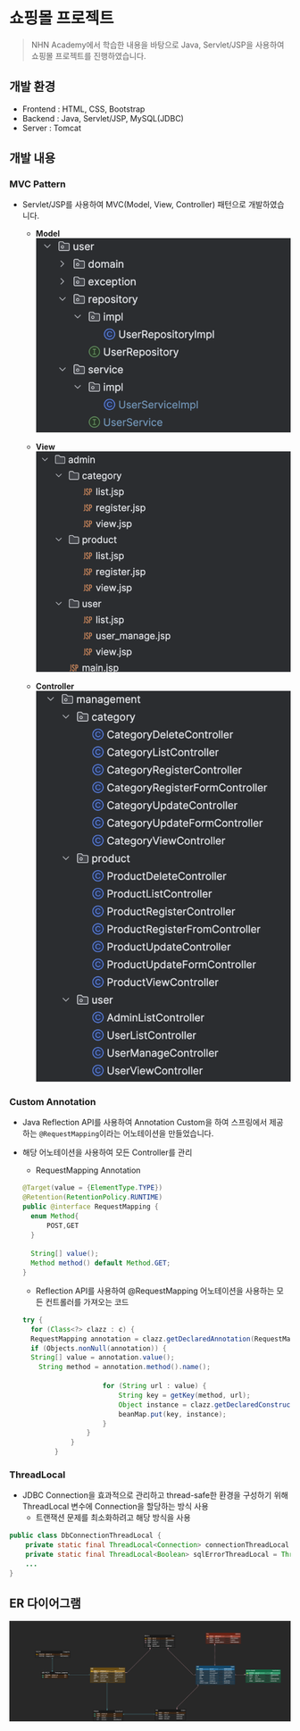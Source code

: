 # 쇼핑몰 프로젝트

> NHN Academy에서 학습한 내용을 바탕으로 Java, Servlet/JSP을 사용하여 쇼핑몰 프로젝트를 진행하였습니다.

## 개발 환경
- Frontend : HTML, CSS, Bootstrap
- Backend : Java, Servlet/JSP, MySQL(JDBC)
- Server : Tomcat

## 개발 내용

### MVC Pattern
- Servlet/JSP를 사용하여 MVC(Model, View, Controller) 패턴으로 개발하였습니다.

  - **Model**
  ![Model](./img/Model.png)
  
  - **View**
  ![View](./img/View.png)
  
  - **Controller**
  ![Controller](./img/Controller.png)


### Custom Annotation
- Java Reflection API를 사용하여 Annotation Custom을 하여 스프링에서 제공하는 `@RequestMapping`이라는 어노테이션을 만들었습니다.
- 해당 어노테이션을 사용하여 모든 Controller를 관리

  - RequestMapping Annotation
  ```java
  @Target(value = {ElementType.TYPE})
  @Retention(RetentionPolicy.RUNTIME)
  public @interface RequestMapping {
    enum Method{
        POST,GET
    }

    String[] value();
    Method method() default Method.GET;
  }
  ```
  - Reflection API를 사용하여 @RequestMapping 어노테이션을 사용하는 모든 컨트롤러를 가져오는 코드
  ```java
  try {
    for (Class<?> clazz : c) {
    RequestMapping annotation = clazz.getDeclaredAnnotation(RequestMapping.class);
    if (Objects.nonNull(annotation)) {
    String[] value = annotation.value();
      String method = annotation.method().name();
  
                      for (String url : value) {
                          String key = getKey(method, url);
                          Object instance = clazz.getDeclaredConstructor().newInstance();
                          beanMap.put(key, instance);
                      }
                  }
              }
          }
  ```


### ThreadLocal
- JDBC Connection을 효과적으로 관리하고 thread-safe한 환경을 구성하기 위해 ThreadLocal 변수에 Connection을 할당하는 방식 사용
  - 트랜잭션 문제를 최소화하려고 해당 방식을 사용

```java
public class DbConnectionThreadLocal {
    private static final ThreadLocal<Connection> connectionThreadLocal = new ThreadLocal<>();
    private static final ThreadLocal<Boolean> sqlErrorThreadLocal = ThreadLocal.withInitial(() -> false);
    ...
}

```

## ER 다이어그램
![ER-Diagram](./submit/erd/ERD.png)


